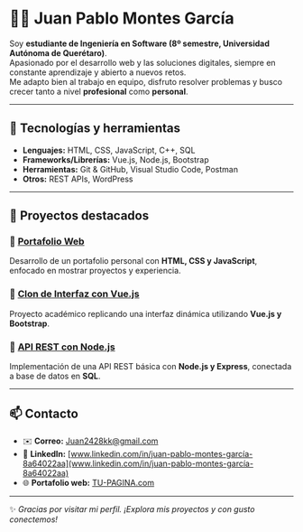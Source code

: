 # 👨‍💻 Juan Pablo Montes García  

Soy **estudiante de Ingeniería en Software (8º semestre, Universidad Autónoma de Querétaro)**.  
Apasionado por el desarrollo web y las soluciones digitales, siempre en constante aprendizaje y abierto a nuevos retos.  
Me adapto bien al trabajo en equipo, disfruto resolver problemas y busco crecer tanto a nivel **profesional** como **personal**.  

---

## 🚀 Tecnologías y herramientas  

- **Lenguajes:** HTML, CSS, JavaScript, C++, SQL  
- **Frameworks/Librerías:** Vue.js, Node.js, Bootstrap  
- **Herramientas:** Git & GitHub, Visual Studio Code, Postman  
- **Otros:** REST APIs, WordPress  

---

## 📂 Proyectos destacados  

### 🔹 [Portafolio Web](https://github.com/TUUSUARIO/portafolio-web)  
Desarrollo de un portafolio personal con **HTML, CSS y JavaScript**, enfocado en mostrar proyectos y experiencia.  

### 🔹 [Clon de Interfaz con Vue.js](https://github.com/TUUSUARIO/proyecto-vue)  
Proyecto académico replicando una interfaz dinámica utilizando **Vue.js y Bootstrap**.  

### 🔹 [API REST con Node.js](https://github.com/TUUSUARIO/api-node)  
Implementación de una API REST básica con **Node.js y Express**, conectada a base de datos en **SQL**.  

---

## 📫 Contacto  
- ✉️ **Correo:** Juan2428kk@gmail.com 
- 💼 **LinkedIn:** [www.linkedin.com/in/juan-pablo-montes-garcía-8a64022aa](www.linkedin.com/in/juan-pablo-montes-garcía-8a64022aa)  
- 🌐 **Portafolio web:** [TU-PAGINA.com](https://TU-PAGINA.com)  

---

✨ _Gracias por visitar mi perfil. ¡Explora mis proyectos y con gusto conectemos!_  

